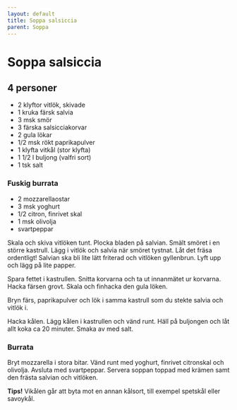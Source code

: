 ```yaml
---
layout: default
title: Soppa salsiccia
parent: Soppa
---
```

# Soppa salsiccia

## 4 personer


- 2 klyftor vitlök, skivade
- 1 kruka färsk salvia
- 3 msk smör
- 3 färska salsicciakorvar
- 2 gula lökar
- 1/2 msk rökt paprikapulver
- 1 klyfta vitkål (stor klyfta)
- 1 1/2 l buljong (valfri sort)
- 1 tsk salt

### Fuskig burrata

- 2 mozzarellaostar
- 3 msk yoghurt
- 1/2 citron, finrivet skal
- 1 msk olivolja
- svartpeppar


Skala och skiva vitlöken tunt. Plocka bladen på salvian. Smält smöret i en större
kastrull. Lägg i vitlök och salvia när smöret tystnat. Låt det fräsa ordentligt! Salvian
ska bli lite lätt friterad och vitlöken gyllenbrun. Lyft upp och lägg på lite papper.

Spara fettet i kastrullen. Snitta korvarna och ta ut innanmätet ur korvarna. Hacka färsen
grovt. Skala och finhacka den gula löken.

Bryn färs, paprikapulver och lök i samma kastrull som du stekte salvia och vitlök i.

Hacka kålen. Lägg kålen i kastrullen och vänd runt. Häll på buljongen och låt allt koka ca
20 minuter. Smaka av med salt.

### Burrata
Bryt mozzarella i stora bitar. Vänd runt med yoghurt, finrivet citronskal och olivolja.
Avsluta med svartpeppar. Servera soppan toppad med krämen samt den frästa salvian och
vitlöken.

**Tips!** Vikålen går att byta mot en annan kålsort, till exempel spetskål eller
savoykål.
